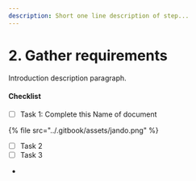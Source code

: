```yaml
---
description: Short one line description of step...
---
```


# 2. Gather requirements

Introduction description paragraph.

#### Checklist

* [ ] Task 1:  Complete this Name of document&#x20;

{% file src="../.gitbook/assets/jando.png" %}

* [ ] Task 2
* [ ] Task 3
*
